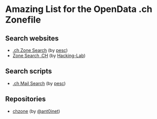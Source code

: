 # Amazing List for the OpenData .ch Zonefile

## Search websites
 * [.ch Zone Search](https://searchzone.ch/) (by [pesc](https://github.com/pesc/.ch-searchzone))
 * [Zone Search .CH](https://search-ch-domains.idocker.hacking-lab.com/tool/deploy) (by [Hacking-Lab](https://hacking-lab.com/))

## Search scripts
 * [.ch Mail Search](https://searchzone.ch/) (by [pesc](https://github.com/pesc/.ch-mailsearch))

## Repositories
 * [chzone](https://github.com/antoinet/chzone) (by [@ant0inet](https://twitter.com/ant0inet))
